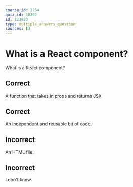 ```yaml
---
course_id: 3264
quiz_id: 18302
id: 123923
type: multiple_answers_question
sources: []
---
```


# What is a React component?

What is a React component?

## Correct

A function that takes in props and returns JSX

## Correct

An independent and reusable bit of code.

## Incorrect

An HTML file.

## Incorrect

I don't know.
